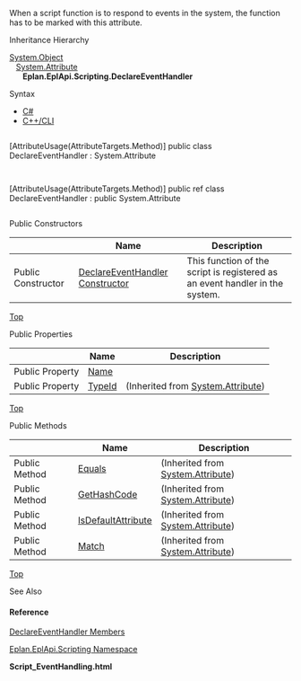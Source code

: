 When a script function is to respond to events in the system, the function has to be marked with this attribute.

Inheritance Hierarchy

[System.Object](#)  
   [System.Attribute](#)  
      **Eplan.EplApi.Scripting.DeclareEventHandler**

Syntax

* [C#](#i-syntax-CS)
* [C++/CLI](#i-syntax-CPP2005)

```
```
[AttributeUsage(AttributeTargets.Method)]
public class DeclareEventHandler : System.Attribute
```
```

```
```
[AttributeUsage(AttributeTargets.Method)]
public ref class DeclareEventHandler : public System.Attribute
```
```



Public Constructors

|  | Name | Description |
| --- | --- | --- |
| Public Constructor | [DeclareEventHandler Constructor](Eplan.EplApi.AFu~Eplan.EplApi.Scripting.DeclareEventHandler~_ctor.html) | This function of the script is registered as an event handler in the system. |

[Top](#top)



Public Properties

|  | Name | Description |
| --- | --- | --- |
| Public Property | [Name](Eplan.EplApi.AFu~Eplan.EplApi.Scripting.DeclareEventHandler~Name.html) |  |
| Public Property | [TypeId](#) | (Inherited from [System.Attribute](#)) |

[Top](#top)

Public Methods

|  | Name | Description |
| --- | --- | --- |
| Public Method | [Equals](#) | (Inherited from [System.Attribute](#)) |
| Public Method | [GetHashCode](#) | (Inherited from [System.Attribute](#)) |
| Public Method | [IsDefaultAttribute](#) | (Inherited from [System.Attribute](#)) |
| Public Method | [Match](#) | (Inherited from [System.Attribute](#)) |

[Top](#top)




See Also

#### Reference

[DeclareEventHandler Members](Eplan.EplApi.AFu~Eplan.EplApi.Scripting.DeclareEventHandler_members.html)
  
[Eplan.EplApi.Scripting Namespace](Eplan.EplApi.AFu~Eplan.EplApi.Scripting_namespace.html)
  
**Script\_EventHandling.html**